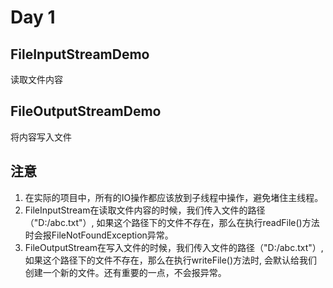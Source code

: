 # Day 1

## FileInputStreamDemo

读取文件内容

## FileOutputStreamDemo

将内容写入文件


## 注意

1. 在实际的项目中，所有的IO操作都应该放到子线程中操作，避免堵住主线程。
2. FileInputStream在读取文件内容的时候，我们传入文件的路径（"D:/abc.txt"）, 如果这个路径下的文件不存在，那么在执行readFile()方法时会报FileNotFoundException异常。
3. FileOutputStream在写入文件的时候，我们传入文件的路径（"D:/abc.txt"）, 如果这个路径下的文件不存在，那么在执行writeFile()方法时, 会默认给我们创建一个新的文件。还有重要的一点，不会报异常。